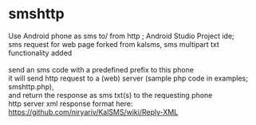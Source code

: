 # smshttp
Use Android phone as sms to/ from http  ;  Android Studio Project ide; <br>
sms request for web page forked from kalsms, sms multipart txt functionality added<br>
<br>
send an sms code with a predefined prefix to this phone<br>
it will send http request to a (web) server  (sample php code in examples; smshttp.php),<br>
and return the response as sms txt(s) to the requesting phone<br>
http server xml response format here: https://github.com/niryariv/KalSMS/wiki/Reply-XML<br>



